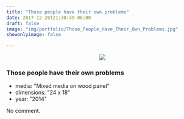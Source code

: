 ```yaml
---
title: "Those people have their own problems"
date: 2017-12-26T21:30:49-06:00
draft: false
image: "img/portfolio/Those_People_Have_Their_Own_Problems.jpg"
showonlyimage: false

---
```

<p align="center"><img src="/img/portfolio/Those_People_Have_Their_Own_Problems.jpg">

### Those people have their own problems

* media: "Mixed media on wood panel"
* dimensions: "24 x 18"
* year: "2014"

No comment.
